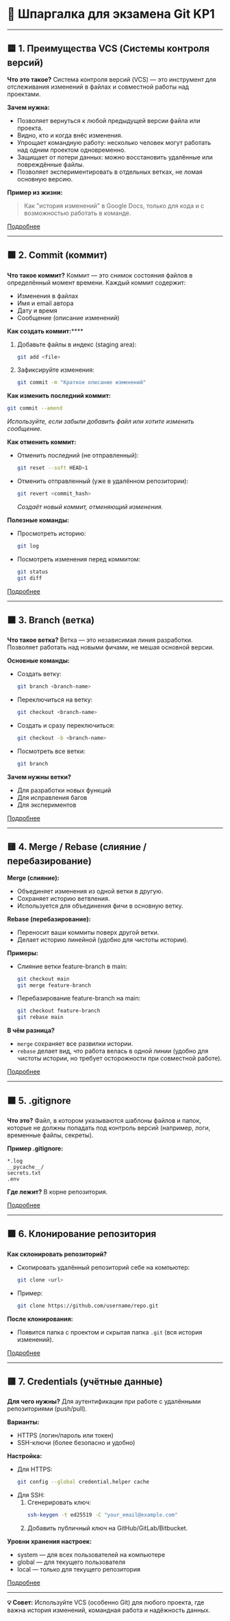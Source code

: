 # 📝 Шпаргалка для экзамена Git KP1

---

## 🟦 1. Преимущества VCS (Системы контроля версий)

**Что это такое?**
Система контроля версий (VCS) — это инструмент для отслеживания изменений в файлах и совместной работы над проектами.

**Зачем нужна:**
- Позволяет вернуться к любой предыдущей версии файла или проекта.
- Видно, кто и когда внёс изменения.
- Упрощает командную работу: несколько человек могут работать над одним проектом одновременно.
- Защищает от потери данных: можно восстановить удалённые или повреждённые файлы.
- Позволяет экспериментировать в отдельных ветках, не ломая основную версию.

**Пример из жизни:**
> Как "история изменений" в Google Docs, только для кода и с возможностью работать в команде.

[Подробнее](https://git-scm.com/book/en/v2/Getting-Started-About-Version-Control)

---

## 🟩 2. Commit (коммит)

**Что такое коммит?**
Коммит — это снимок состояния файлов в определённый момент времени. Каждый коммит содержит:
- Изменения в файлах
- Имя и email автора
- Дату и время 
- Сообщение (описание изменений)

**Как создать коммит:******
1. Добавьте файлы в индекс (staging area):
   ```bash
   git add <file>
   ```
2. Зафиксируйте изменения:
   ```bash
   git commit -m "Краткое описание изменений"
   ```

**Как изменить последний коммит:**
```bash
git commit --amend
```
_Используйте, если забыли добавить файл или хотите изменить сообщение._

**Как отменить коммит:**
- Отменить последний (не отправленный):
  ```bash
  git reset --soft HEAD~1
  ```
- Отменить отправленный (уже в удалённом репозитории):
  ```bash
  git revert <commit_hash>
  ```
  _Создаёт новый коммит, отменяющий изменения._

**Полезные команды:**
- Просмотреть историю:
  ```bash
  git log
  ```
- Посмотреть изменения перед коммитом:
  ```bash
  git status
  git diff
  ```

[Подробнее](https://git-scm.com/book/en/v2/Git-Basics-Recording-Changes-to-the-Repository)

---

## 🟧 3. Branch (ветка)

**Что такое ветка?**
Ветка — это независимая линия разработки. Позволяет работать над новыми фичами, не мешая основной версии.

**Основные команды:**
- Создать ветку:
  ```bash
  git branch <branch-name>
  ```
- Переключиться на ветку:
  ```bash
  git checkout <branch-name>
  ```
- Создать и сразу переключиться:
  ```bash
  git checkout -b <branch-name>
  ```
- Посмотреть все ветки:
  ```bash
  git branch
  ```

**Зачем нужны ветки?**
- Для разработки новых функций
- Для исправления багов
- Для экспериментов

[Подробнее](https://git-scm.com/book/en/v2/Git-Branching-Branches-in-a-Nutshell)

---

## 🟨 4. Merge / Rebase (слияние / перебазирование)

**Merge (слияние):**
- Объединяет изменения из одной ветки в другую.
- Сохраняет историю ветвления.
- Используется для объединения фичи в основную ветку.

**Rebase (перебазирование):**
- Переносит ваши коммиты поверх другой ветки.
- Делает историю линейной (удобно для чистоты истории).

**Примеры:**
- Слияние ветки feature-branch в main:
  ```bash
  git checkout main
  git merge feature-branch
  ```
- Перебазирование feature-branch на main:
  ```bash
  git checkout feature-branch
  git rebase main
  ```

**В чём разница?**
- `merge` сохраняет все развилки истории.
- `rebase` делает вид, что работа велась в одной линии (удобно для чистоты истории, но требует осторожности при совместной работе).

[Подробнее](https://git-scm.com/book/en/v2/Git-Branching-Basic-Branching-and-Merging)

---

## 🟫 5. .gitignore

**Что это?**
Файл, в котором указываются шаблоны файлов и папок, которые не должны попадать под контроль версий (например, логи, временные файлы, секреты).

**Пример .gitignore:**
```
*.log
__pycache__/
secrets.txt
.env
```

**Где лежит?**
В корне репозитория.

[Подробнее](https://git-scm.com/docs/gitignore)

---

## 🟪 6. Клонирование репозитория

**Как склонировать репозиторий?**
- Скопировать удалённый репозиторий себе на компьютер:
  ```bash
  git clone <url>
  ```
- Пример:
  ```bash
  git clone https://github.com/username/repo.git
  ```

**После клонирования:**
- Появится папка с проектом и скрытая папка `.git` (вся история изменений).

[Подробнее](https://git-scm.com/docs/git-clone)

---

## 🟥 7. Credentials (учётные данные)

**Для чего нужны?**
Для аутентификации при работе с удалёнными репозиториями (push/pull).

**Варианты:**
- HTTPS (логин/пароль или токен)
- SSH-ключи (более безопасно и удобно)

**Настройка:**
- Для HTTPS:
  ```bash
  git config --global credential.helper cache
  ```
- Для SSH:
  1. Сгенерировать ключ:
     ```bash
     ssh-keygen -t ed25519 -C "your_email@example.com"
     ```
  2. Добавить публичный ключ на GitHub/GitLab/Bitbucket.

**Уровни хранения настроек:**
- system — для всех пользователей на компьютере
- global — для текущего пользователя
- local — только для текущего репозитория

[Подробнее](https://git-scm.com/book/en/v2/Git-Tools-Credential-Storage)

---

**💡 Совет:**
Используйте VCS (особенно Git) для любого проекта, где важна история изменений, командная работа и надёжность данных. 